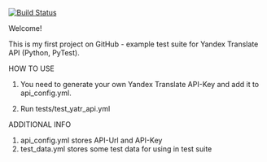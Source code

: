[![Build Status](https://travis-ci.org/BetterCallKowalski/TestYandexTranslateApi.svg?branch=master)](https://travis-ci.org/BetterCallKowalski/TestYandexTranslateApi)

Welcome!


This is my first project on GitHub - example test suite for Yandex Translate API (Python, PyTest).


HOW TO USE

1. You need to generate your own Yandex Translate API-Key and add it to api_config.yml.

2. Run tests/test_yatr_api.yml


ADDITIONAL INFO

1. api_config.yml stores API-Url and API-Key
2. test_data.yml stores some test data for using in test suite

